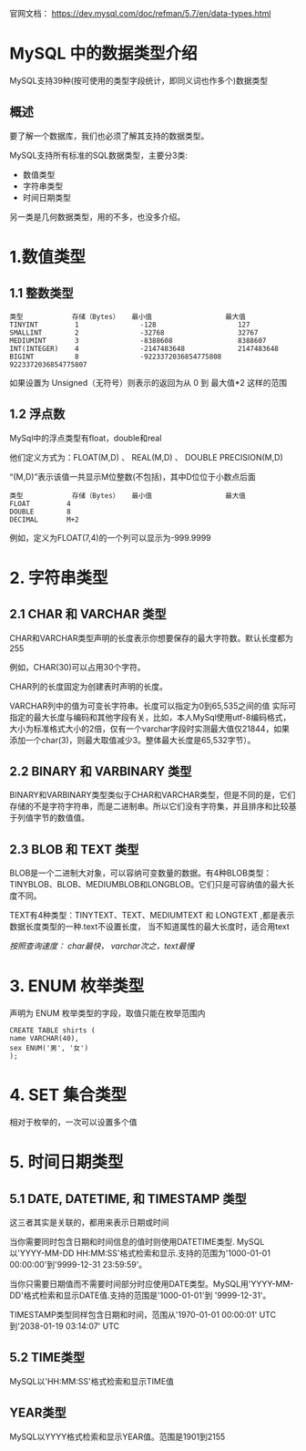
官网文档： https://dev.mysql.com/doc/refman/5.7/en/data-types.html

# MySQL 中的数据类型介绍

MySQL支持39种(按可使用的类型字段统计，即同义词也作多个)数据类型


## 概述

要了解一个数据库，我们也必须了解其支持的数据类型。

MySQL支持所有标准的SQL数据类型，主要分3类:

- 数值类型
- 字符串类型
- 时间日期类型
  
另一类是几何数据类型，用的不多，也没多介绍。   

# 1.数值类型

## 1.1 整数类型

```
类型            存储（Bytes）   最小值                  最大值
TINYINT         1               -128                    127
SMALLINT        2               -32768                  32767
MEDIUMINT       3               -8388608                8388607
INT(INTEGER)    4               -2147483648             2147483648
BIGINT          8               -9223372036854775808    9223372036854775807
```

如果设置为 Unsigned（无符号）则表示的返回为从 0 到 最大值*2 这样的范围

## 1.2 浮点数

MySql中的浮点类型有float，double和real

他们定义方式为：FLOAT(M,D) 、 REAL(M,D) 、 DOUBLE PRECISION(M,D)

“(M,D)”表示该值一共显示M位整数(不包括)，其中D位位于小数点后面

```
类型            存储（Bytes）   最小值                  最大值
FLOAT         4              
DOUBLE        8               
DECIMAL       M+2               
```

例如，定义为FLOAT(7,4)的一个列可以显示为-999.9999



# 2. 字符串类型

## 2.1 CHAR 和 VARCHAR 类型

CHAR和VARCHAR类型声明的长度表示你想要保存的最大字符数。默认长度都为255

例如，CHAR(30)可以占用30个字符。

CHAR列的长度固定为创建表时声明的长度。

VARCHAR列中的值为可变长字符串。长度可以指定为0到65,535之间的值
实际可指定的最大长度与编码和其他字段有关，比如，本人MySql使用utf-8编码格式，大小为标准格式大小的2倍，仅有一个varchar字段时实测最大值仅21844，如果添加一个char(3)，则最大取值减少3。整体最大长度是65,532字节）。


## 2.2 BINARY 和 VARBINARY 类型

BINARY和VARBINARY类型类似于CHAR和VARCHAR类型，但是不同的是，它们存储的不是字符字符串，而是二进制串。所以它们没有字符集，并且排序和比较基于列值字节的数值值。


## 2.3 BLOB 和 TEXT 类型

BLOB是一个二进制大对象，可以容纳可变数量的数据。有4种BLOB类型：TINYBLOB、BLOB、MEDIUMBLOB和LONGBLOB。它们只是可容纳值的最大长度不同。

TEXT有4种类型：TINYTEXT、TEXT、MEDIUMTEXT 和 LONGTEXT ,都是表示数据长度类型的一种.text不设置长度， 当不知道属性的最大长度时，适合用text

*按照查询速度： char最快， varchar次之，text最慢*



# 3. ENUM 枚举类型

声明为 ENUM 枚举类型的字段，取值只能在枚举范围内

```
CREATE TABLE shirts (
name VARCHAR(40),
sex ENUM('男', '女')
);
```


# 4. SET 集合类型

相对于枚举的，一次可以设置多个值




# 5. 时间日期类型

## 5.1 DATE, DATETIME, 和 TIMESTAMP 类型

这三者其实是关联的，都用来表示日期或时间

当你需要同时包含日期和时间信息的值时则使用DATETIME类型. MySQL以'YYYY-MM-DD HH:MM:SS'格式检索和显示.支持的范围为'1000-01-01 00:00:00'到'9999-12-31 23:59:59'。

当你只需要日期值而不需要时间部分时应使用DATE类型。MySQL用'YYYY-MM-DD'格式检索和显示DATE值.支持的范围是'1000-01-01'到 '9999-12-31'。

TIMESTAMP类型同样包含日期和时间，范围从'1970-01-01 00:00:01' UTC 到'2038-01-19 03:14:07' UTC


## 5.2 TIME类型

MySQL以'HH:MM:SS'格式检索和显示TIME值


## YEAR类型

MySQL以YYYY格式检索和显示YEAR值。范围是1901到2155

